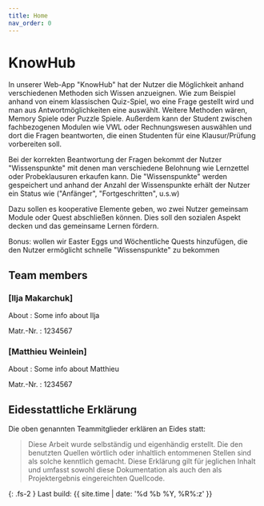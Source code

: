 ```yaml
---
title: Home
nav_order: 0
---
```




# KnowHub

In unserer Web-App "KnowHub" hat der Nutzer die Möglichkeit anhand verschiedenen Methoden sich Wissen anzueignen. Wie zum Beispiel anhand von einem klassischen Quiz-Spiel, wo eine Frage gestellt wird und man aus Antwortmöglichkeiten eine auswählt. Weitere Methoden wären, Memory Spiele oder Puzzle Spiele. Außerdem kann der Student zwischen fachbezogenen Modulen wie VWL oder Rechnungswesen auswählen und dort die Fragen beantworten, die einen Studenten für eine Klausur/Prüfung vorbereiten soll.

Bei der korrekten Beantwortung der Fragen bekommt der Nutzer "Wissenspunkte" mit denen man verschiedene Belohnung wie Lernzettel oder Probeklausuren erkaufen kann. Die "Wissenspunkte" werden gespeichert und anhand der Anzahl der Wissenspunkte erhält der Nutzer ein Status wie ("Anfänger", "Fortgeschritten", u.s.w)

Dazu sollen es kooperative Elemente geben, wo zwei Nutzer gemeinsam Module oder Quest abschließen können. Dies soll den sozialen Aspekt decken und das gemeinsame Lernen fördern.


Bonus: wollen wir Easter Eggs und Wöchentliche Quests hinzufügen, die den Nutzer ermöglicht schnelle "Wissenspunkte" zu bekommen

## Team members

### [Ilja Makarchuk]

About
: Some info about Ilja

Matr.-Nr.
: 1234567

### [Matthieu Weinlein]

About
: Some info about Matthieu

Matr.-Nr.
: 1234567

## Eidesstattliche Erklärung

Die oben genannten Teammitglieder erklären an Eides statt:

> Diese Arbeit wurde selbständig und eigenhändig erstellt. Die den benutzten Quellen wörtlich oder inhaltlich entommenen Stellen sind als solche kenntlich gemacht. Diese Erklärung gilt für jeglichen Inhalt und umfasst sowohl diese Dokumentation als auch den als Projektergebnis eingereichten Quellcode.

{: .fs-2 }
Last build: {{ site.time | date: '%d %b %Y, %R%:z' }}